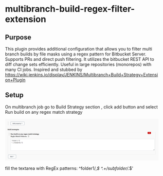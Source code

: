 # multibranch-build-regex-filter-extension

## Purpose
This plugin provides additional configuration that allows you to filter multi branch builds by file masks using a regex pattern for Bitbucket Server.
Supports PRs and direct push filtering. 
It utilizes the bitbucket REST API to diff change sets efficiently.
Useful in large repositories (monorepos) with many CI jobs. 
Inspired and stubbed by https://wiki.jenkins.io/display/JENKINS/Multibranch+Build+Strategy+Extension+Plugin


## Setup
On multibranch job go to Build Strategy section , click add button and select
Run build on any regex match strategy

![Multibranch build strategy extension](/images/exclude.png)

fill the textarea with RegEx patterns:
^folder1/,*$
^.+/subfolder/.*$'


